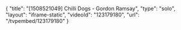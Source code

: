 {
    "title": "[1508521049] Chilli Dogs - Gordon Ramsay",
    "type": "solo",
    "layout": "iframe-static",
    "videoId": "123179180",
    "url": "\/tvpembed\/123179180"
}